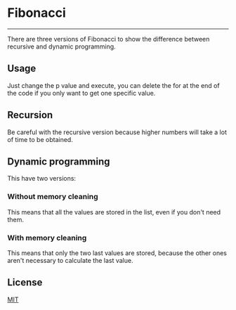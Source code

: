 # Fibonacci
---
There are three versions of Fibonacci to show the difference between recursive and dynamic programming.
## Usage
Just change the p value and execute, you can delete the for at the end of the code if you only want to get one specific value.
## Recursion
Be careful with the recursive version because higher numbers will take a lot of time to be obtained.
## Dynamic programming
This have two versions:
### Without memory cleaning
This means that all the values are stored in the list, even if you don't need them.
### With memory cleaning
This means that only the two last values are stored, because the other ones aren't necessary to calculate the last value.
## License
[MIT](https://choosealicense.com/licenses/mit/)
